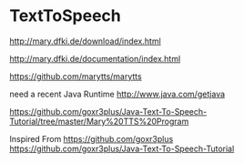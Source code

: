 # TextToSpeech

http://mary.dfki.de/download/index.html

http://mary.dfki.de/documentation/index.html

https://github.com/marytts/marytts


need a recent Java Runtime http://www.java.com/getjava

https://github.com/goxr3plus/Java-Text-To-Speech-Tutorial/tree/master/Mary%20TTS%20Program

Inspired From 
https://github.com/goxr3plus
    https://github.com/goxr3plus/Java-Text-To-Speech-Tutorial
